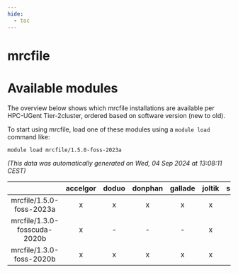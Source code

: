 ```yaml
---
hide:
  - toc
---
```


mrcfile
=======

# Available modules


The overview below shows which mrcfile installations are available per HPC-UGent Tier-2cluster, ordered based on software version (new to old).

To start using mrcfile, load one of these modules using a `module load` command like:

```shell
module load mrcfile/1.5.0-foss-2023a
```

*(This data was automatically generated on Wed, 04 Sep 2024 at 13:08:11 CEST)*  

| |accelgor|doduo|donphan|gallade|joltik|shinx|skitty|
| :---: | :---: | :---: | :---: | :---: | :---: | :---: | :---: |
|mrcfile/1.5.0-foss-2023a|x|x|x|x|x|x|x|
|mrcfile/1.3.0-fosscuda-2020b|x|-|-|-|x|-|-|
|mrcfile/1.3.0-foss-2020b|x|x|x|x|x|-|x|
